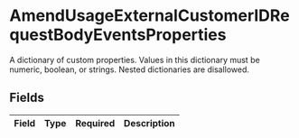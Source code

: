 # AmendUsageExternalCustomerIDRequestBodyEventsProperties

A dictionary of custom properties. Values in this dictionary must be numeric, boolean, or strings. Nested dictionaries are disallowed.


## Fields

| Field       | Type        | Required    | Description |
| ----------- | ----------- | ----------- | ----------- |